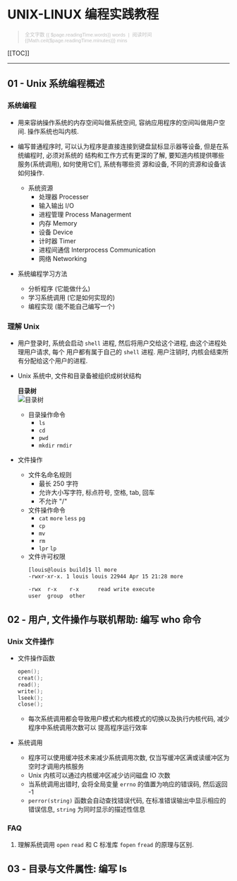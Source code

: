 # UNIX-LINUX 编程实践教程

> <p align="left" style="font-family:Arial;font-size:80%;color:#C0C0C0">全文字数 {{ $page.readingTime.words}} words &nbsp;|&nbsp; 阅读时间 {{Math.ceil($page.readingTime.minutes)}} mins</p>

[[TOC]]

---

## 01 - Unix 系统编程概述

### 系统编程

* 用来容纳操作系统的内存空间叫做系统空间, 容纳应用程序的空间叫做用户空间. 操作系统也叫内核.

* 编写普通程序时, 可以认为程序是直接连接到键盘鼠标显示器等设备, 但是在系统编程时, 必须对系统的
    结构和工作方式有更深的了解, 要知道内核提供哪些服务(系统调用), 如何使用它们, 系统有哪些资
    源和设备, 不同的资源和设备该如何操作.

    - 系统资源
        - 处理器 Processer
        - 输入输出 I/O
        - 进程管理 Process Managerment
        - 内存 Memory
        - 设备 Device
        - 计时器 Timer
        - 进程间通信 Interprocess Communication
        - 网络 Networking

* 系统编程学习方法
    - 分析程序 (它能做什么)
    - 学习系统调用 (它是如何实现的)
    - 编程实现 (能不能自己编写一个)

### 理解 Unix

* 用户登录时, 系统会启动 `shell` 进程, 然后将用户交给这个进程, 由这个进程处理用户请求, 每个
    用户都有属于自己的 `shell` 进程. 用户注销时, 内核会结束所有分配给这个用户的进程.

* Unix 系统中, 文件和目录备被组织成树状结构

    **目录树**<br>
    <img :src="$withBase('/image/note/uulp/01/dir_tree_001.webp')" alt="目录树">

    - 目录操作命令
        - `ls`
        - `cd`
        - `pwd`
        - `mkdir` `rmdir`

* 文件操作
    - 文件名命名规则
        - 最长 250 字符
        - 允许大小写字符, 标点符号, 空格, tab, 回车
        - 不允许 "/"
    - 文件操作命令
      - `cat` `more` `less` `pg`
      - `cp`
      - `mv`
      - `rm`
      - `lpr` `lp`
    - 文件许可权限
        ```bash
        [louis@louis build]$ ll more
        -rwxr-xr-x. 1 louis louis 22944 Apr 15 21:28 more

        -rwx  r-x    r-x      read write execute
        user  group  other
        ```


## 02 - 用户, 文件操作与联机帮助: 编写 who 命令

### Unix 文件操作

* 文件操作函数

    ```c++
    open();
    creat();
    read();
    write();
    lseek();
    close();
    ```
    - 每次系统调用都会导致用户模式和内核模式的切换以及执行内核代码, 减少程序中系统调用次数可以
        提高程序运行效率


* 系统调用
    - 程序可以使用缓冲技术来减少系统调用次数, 仅当写缓冲区满或读缓冲区为空时才调用内核服务
    - Unix 内核可以通过内核缓冲区减少访问磁盘 IO 次数
    - 当系统调用出错时, 会将全局变量 `errno` 的值置为响应的错误码, 然后返回 -1
    - `perror(string)` 函数会自动查找错误代码, 在标准错误输出中显示相应的错误信息,
        `string` 为同时显示的描述性信息

### FAQ
1. 理解系统调用 `open` `read` 和 C 标准库 `fopen` `fread` 的原理与区别.


## 03 - 目录与文件属性: 编写 ls
